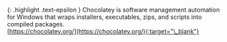 <!-- LOCATION -->
<!-- _includes/components/chocolatey/ -->

<!-- INCLUDE -->
<!-- components/chocolatey/intro.md -->


<!-- MAIN CONTENT -->

{: .highlight .text-epsilon }
Chocolatey is software management automation for Windows that wraps installers, executables, zips, and scripts into compiled packages.<br>
[https://chocolatey.org/](https://chocolatey.org/){:target="\_blank"}
